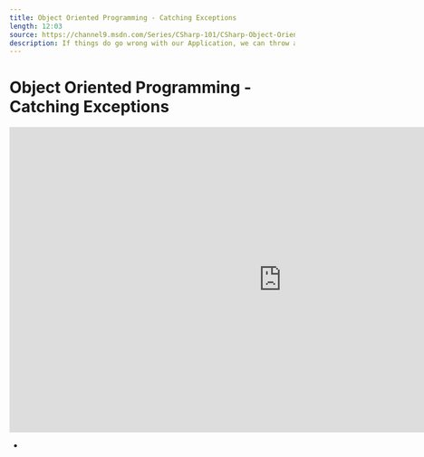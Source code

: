 ```yaml
---
title: Object Oriented Programming - Catching Exceptions
length: 12:03
source: https://channel9.msdn.com/Series/CSharp-101/CSharp-Object-Oriented-Programming-Catching-Exceptions
description: If things do go wrong with our Application, we can throw an Exception to make it known. Let's see what our app can do and what it can't. We'll put everything we've learned about .NET and C# to the test.
---
```

# Object Oriented Programming - Catching Exceptions

<iframe src="https://channel9.msdn.com/Series/CSharp-101/CSharp-Object-Oriented-Programming-Catching-Exceptions/player?format=html5" width="960" height="540" allowFullScreen frameBorder="0" title="C#: Object Oriented Programming - Catching Exceptions [19 of 19] - Microsoft Channel 9 Video"></iframe>

- 
